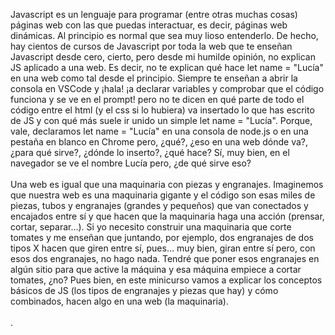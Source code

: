 Javascript es un lenguaje para programar (entre otras muchas cosas) páginas web con las que puedas interactuar, es decir, páginas web dinámicas. Al principio es normal que sea muy lioso entenderlo. De hecho, hay cientos de cursos de Javascript por toda la web que te enseñan Javascript desde cero, cierto, pero desde mi humilde opinión, no explican JS aplicado a una web. Es decir, no te explican qué hace let name = "Lucía" en una web como tal desde el principio. Siempre te enseñan a abrir la consola en VSCode y ¡hala! ¡a declarar variables y comprobar que el código funciona y se ve en el prompt! pero no te dicen en qué parte de todo el código entre el html (y el css si lo hubiera) va insertado lo que has escrito de JS y con qué más suele ir unido un simple let name = "Lucía". Porque, vale, declaramos let name = "Lucía" en una consola de node.js o en una pestaña en blanco en Chrome pero, ¿qué?, ¿eso en una web dónde va?, ¿para qué sirve?, ¿dónde lo inserto?, ¿qué hace? Sí, muy bien, en el navegador se ve el nombre Lucía pero, ¿de qué sirve eso?
<br>
<br>
Una web es igual que una maquinaria con piezas y engranajes. Imaginemos que nuestra web es una maquinaria gigante y el código son esas miles de piezas, tubos y engranajes (grandes y pequeños) que van conectados y encajados entre sí y que hacen que la maquinaria haga una acción (prensar, cortar, separar...). Si yo necesito construir una maquinaria que corte tomates y me enseñan que juntando, por ejemplo, dos engranajes de dos tipos X hacen que giren entre sí, pues... muy bien, giran entre sí pero, con esos dos engranajes, no hago nada. Tendré que poner esos engranajes en algún sitio para que active la máquina y esa máquina empiece a cortar tomates, ¿no? Pues bien, en este minicurso vamos a explicar los conceptos básicos de JS (los tipos de engranajes y piezas que hay) y cómo combinados, hacen algo en una web (la maquinaria). 
<br>
<br>
.